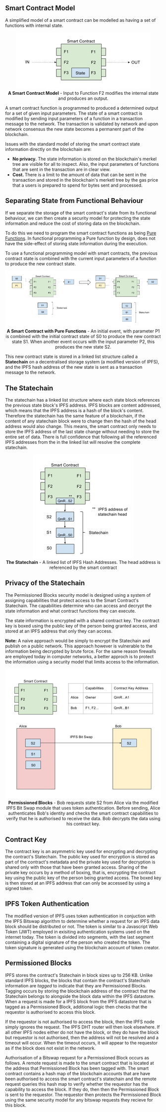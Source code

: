 ## Smart Contract Model

A simplified model of a smart contract can be modelled as having a set of functions with internal state.

<p align="center">
<img src="/images/smart-contract-model.png">
<br>
<b>A Smart Contract Model</b> - Input to Function F2 modifies the internal state and produces an output. 
</p>

A smart contract function is programmed to produced a determined output for a set of given input parameters.
The state of a smart contract is modified by sending input parameters of a function in a transaction message to the network. The transaction is validated by network and upon network consensus the new state becomes a permanent part of the blockchain.

Issues with the standard model of storing the smart contract state information directly on the blockchain are:

- <b> No privacy.</b> The state information is stored on the blockchain's merkel tree are visible for all to inspect. Also, the input parameters of functions that are sent in the transaction are in clear view.
- <b> Cost. </b> There is a limit to the amount of data that can be sent in the transaction and stored in the blockchain's merketl tree by the gas price that a users is prepared to spend for bytes sent and processed.

## Separating State from Functional Behaviour

If we separate the storage of the smart contract's state from its functional behaviour, we can then create a security model for protecting the state information and reduce the cost of storing data on the blockchain. 

To do this we need to program the smart contract functions as being [Pure Functions](https://en.wikipedia.org/wiki/Pure_function). In functional programming a Pure function by design, does not have the side-effect of storing state information during the execution.

To use a functional programming model with smart contracts, the previous contract state is combined with the current input parameters of a function to produce the new contract state.

<p align="center">
<img src="/images/smart-contract-using-pure-functions.png">
<br>
<b>A Smart Contract with Pure Functions</b> - An initial event, with parameter P1 is combined with the initial contract state of S0 to produce the new contract state S1. When another event occurs with the input parameter P2, this produces the new state S2.
</p>

This new contract state is stored in a linked list structure called a <b>Statechain</b> on a decentralised storage system (a modified version of IPFS), and the IPFS hash address of the new state is sent as a transaction message to the network.

## The Statechain

The statechain has a linked list structure where each state block references the previous state block's IPFS address. IPFS blocks are content addressed, which means that the IPFS address is a hash of the block's content. Therefore the statechain has the same feature of a blockchain, if the content of any statechain block were to change then the hash of the head address would also change. This means, the smart contract only needs to store the IPFS address of the last state change without needing to store the entire set of data. There is full confidence that following all the referenced IPFS addresses from the in the linked list will resolve the complete statechain.

<p align="center">
<img src="/images/statechain.png">
<br>
<b>The Statechain</b> - A linked list of IPFS Hash Addresses. The head address is referenced by the smart contract
</p>

## Privacy of the Statechain

The Permissioned Blocks security model is designed using a system of assigning capabilities that protect access to the Smart Contract's Statechain. The capabilities determine who can access and decrypt the state information and what contract functions they can execute.

The state information is encrypted with a shared contract key. The contract key is boxed using the public key of the person being granted access, and stored at an IPFS address that only they can access.

<b>Note:</b> A naive approach would be simply to encrypt the Statechain and publish on a public network. This approach however is vulnerable to the information being decrypted by brute force. For the same reason firewalls are employed today in computer networks, a better approch is to protect the information using a security model that limits access to the information.
 
<p align="center">
<img src="/images/permissioned-blocks-capabilities.png">
<br>
<b>Permissioned Blocks</b> - Bob requests state S2 from Alice via the modified IPFS Bit Swap module that uses token authentication. Before sending, Alice authenticates Bob's identity and checks the smart contract capabilities to verify that he is authorised to receive the data. Bob decrypts the data using his contract key. 
</p>

## Contract Key

The contract key is an asymmetric key used for encrypting and decrypting the contract's Statechain. The public key used for encryption is stored as part of the contract's metadata and the private key used for decryption is shared only with those that have been granted access. Sharing of the private key occurs by a method of boxing, that is, encrypting the contract key using the public key of the person being granted access. The boxed key is then stored at an IPFS address that can only be accessed by using a signed token.

## IPFS Token Authentication

The modified version of IPFS uses token authentication in conjuction with the IPFS Bitswap algorithm to determine whether a request for an IPFS data block should be distributed or not. The token is similar to a Javascript Web Token (JWT) employed in exisiting authentication systems used on the internet today. The token is divided into segments, with the last segment containing a digital signature of the person who created the token. The token signature is generated using the blockchain account of token creator. 

## Permissioned Blocks

IPFS stores the contract's Statechain in block sizes up to 256 KB. Unlike standard IPFS blocks, the blocks that contain the contract's Statechain information are <i>tagged</i> to indicate that they are Permissioned Blocks. Tagging occurs by storing the blockchain address of the contract that the Statechain belongs to alongside the block data within the IPFS datastore. When a request is made for a IPFS block from the IPFS datastore that is tagged as a Permissioned Block, additional logic then checks that the requestor is authorised to access this block. 

If the requestor is not authorised to access the block, then the IPFS node simply ignores the request. The IPFS DHT router will then look elsewhere. If all other IPFS nodes either do not have the block, or they do have the block but requestor is not authorised, then the address will not be resolved and a timeout will occur. When the timeout occurs, it will appear to the requestor as if the block does not exist in the network.

Authorisation of a Bitswap request for a Permissioned Block occurs as follows. A remote request is made to the smart contract that is located at the address that Permissioned Block has been tagged with. The smart contract contains a hash map of the blockchain accounts that are have been authorised to access the smart contract's statechain and the remote request queries this hash map to verify whether the requestor has the capability to access the block. If they do, then then the Permissioned Block is sent to the requestor. The requestor then protects the Permissioned Block using the same security model for any bitswap requests they recieve for this block.
